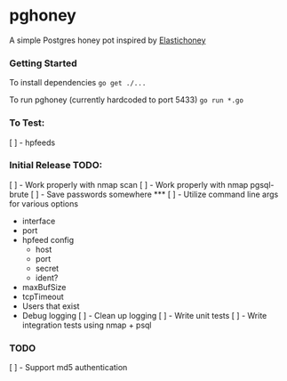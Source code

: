 # pghoney

A simple Postgres honey pot inspired by [Elastichoney](https://github.com/jordan-wright/elastichoney)

### Getting Started

To install dependencies
`go get ./...`

To run pghoney (currently hardcoded to port 5433)
`go run *.go`

### To Test:
[ ] - hpfeeds

### Initial Release TODO:
[ ] - Work properly with nmap scan
[ ] - Work properly with nmap pgsql-brute
[ ] - Save passwords somewhere ***
[ ] - Utilize command line args for various options
  * interface
  * port
  * hpfeed config
    - host
    - port
    - secret
    - ident?
  * maxBufSize
  * tcpTimeout
  * Users that exist
  * Debug logging
[ ] - Clean up logging
[ ] - Write unit tests
[ ] - Write integration tests using nmap + psql

### TODO
[ ] - Support md5 authentication
